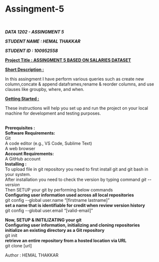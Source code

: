 # Assingment-5

<br>

<b><i>DATA 1202 - ASSINGMENT 5</i></b><br>

<b><i>STUDENT NAME : HEMAL THAKKAR</i></b><br>

<b><i>STUDENT ID : 100952558</i></b><br>

<b><u>Project Title : ASSINGMENT 5 BASED ON SALARIES DATASET</u></b><br>

<b><u>Short Description : </u></b><br>

In this assingment I have perform various queries such as create new column,concate & append dataframes,rename & reorder columns, and use clauses like groupby, where, and when.<br>

<b><u>Getting Started : </u></b><br>

These instructions will help you set up and run the project on your local machine for development and testing purposes.

<br>

<b>
Prerequisites :<br>
    Software Requirements:</b><br>
        Git<br>
        A code editor (e.g., VS Code, Sublime Text)<br>
        A web browser<br>
   <b> Account Requirements:</b><br>
        A GitHub account

<br>
<b>
Installing :<br></b>
To upload file in git repository you need to first install git and git bash in your system.<br>
After installation you need to check the version by typing command <i>git --version</i><br>
Then SETUP your git by performing below commands<br>
<b>Configuring user information used across all local repositories</b><br>
git config --global user.name “[firstname lastname]”<br>
<b>set a name that is identifiable for credit when review version history</b><br>
git config --global user.email “[valid-email]”<br>

<b>Now, SETUP & INITILIZATING your git</b><br>
<b>Configuring user information, initializing and cloning repositories</b><br>
<b>initialize an existing directory as a Git repository</b><br>
git init<br>
<b>retrieve an entire repository from a hosted location via URL</b></br>
git clone [url]<br>


Author : HEMAL THAKKAR